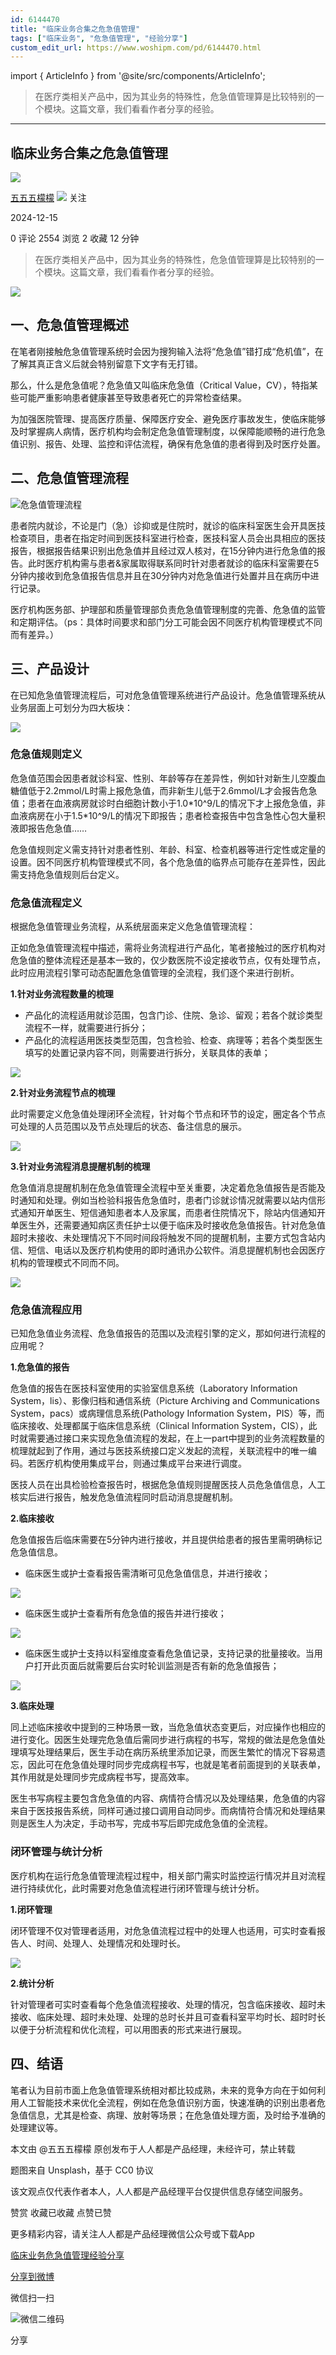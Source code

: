 ```yaml
---
id: 6144470
title: "临床业务合集之危急值管理"
tags: ["临床业务", "危急值管理", "经验分享"]
custom_edit_url: https://www.woshipm.com/pd/6144470.html
---
```

import { ArticleInfo } from '@site/src/components/ArticleInfo';

<ArticleInfo
    author="五五五檬檬"
    authorLink="https://www.woshipm.com/u/191078"
    published="2024-12-15"
    views={2554}
    comments={0}
    collects={2}
/>

> 在医疗类相关产品中，因为其业务的特殊性，危急值管理算是比较特别的一个模块。这篇文章，我们看看作者分享的经验。

---

## 临床业务合集之危急值管理

[![](https://static.woshipm.com/view/woshipm_api_def_20230802102307_8464.jpeg?imageView2/1/w/72/h/72/q/100)](https://www.woshipm.com/u/191078)

[五五五檬檬](https://www.woshipm.com/u/191078) ![](https://static.woshipm.com/tag/1101_1@2x.png) 关注

2024-12-15

0 评论 2554 浏览 2 收藏 12 分钟

> 在医疗类相关产品中，因为其业务的特殊性，危急值管理算是比较特别的一个模块。这篇文章，我们看看作者分享的经验。

![](https://image.woshipm.com/2023/05/06/48886f60-ec01-11ed-adbb-00163e0b5ff3.jpg)

## 一、危急值管理概述

在笔者刚接触危急值管理系统时会因为搜狗输入法将“危急值”错打成“危机值”，在了解其真正含义后就会特别留意下文字有无打错。

那么，什么是危急值呢？危急值又叫临床危急值（Critical Value，CV），特指某些可能严重影响患者健康甚至导致患者死亡的异常检查结果。

为加强医院管理、提高医疗质量、保障医疗安全、避免医疗事故发生，使临床能够及时掌握病人病情，医疗机构均会制定危急值管理制度，以保障能顺畅的进行危急值识别、报告、处理、监控和评估流程，确保有危急值的患者得到及时医疗处置。

## 二、危急值管理流程

![危急值管理流程](https://image.woshipm.com/2024/12/12/8ff50950-b86d-11ef-bd48-00163e09d72f.jpg)

患者院内就诊，不论是门（急）诊抑或是住院时，就诊的临床科室医生会开具医技检查项目，患者在指定时间到医技科室进行检查，医技科室人员会出具相应的医技报告，根据报告结果识别出危急值并且经过双人核对，在15分钟内进行危急值的报告。此时医疗机构需与患者&家属取得联系同时针对患者就诊的临床科室需要在5分钟内接收到危急值报告信息并且在30分钟内对危急值进行处置并且在病历中进行记录。

医疗机构医务部、护理部和质量管理部负责危急值管理制度的完善、危急值的监管和定期评估。（ps：具体时间要求和部门分工可能会因不同医疗机构管理模式不同而有差异。）

## 三、产品设计

在已知危急值管理流程后，可对危急值管理系统进行产品设计。危急值管理系统从业务层面上可划分为四大板块：

![](https://image.woshipm.com/2024/12/14/3bbb4666-ba10-11ef-b7e7-00163e09d72f.jpg)

### 危急值规则定义

危急值范围会因患者就诊科室、性别、年龄等存在差异性，例如针对新生儿空腹血糖值低于2.2mmol/L时需上报危急值，而非新生儿低于2.6mmol/L才会报告危急值；患者在血液病房就诊时白细胞计数小于1.0\*10^9/L的情况下才上报危急值，非血液病房在小于1.5\*10^9/L的情况下即报告；患者检查报告中包含急性心包大量积液即报告危急值……

危急值规则定义需支持针对患者性别、年龄、科室、检查机器等进行定性或定量的设置。因不同医疗机构管理模式不同，各个危急值的临界点可能存在差异性，因此需支持危急值规则后台定义。

### 危急值流程定义

根据危急值管理业务流程，从系统层面来定义危急值管理流程：

正如危急值管理流程中描述，需将业务流程进行产品化，笔者接触过的医疗机构对危急值的整体流程还是基本一致的，仅少数医院不设定接收节点，仅有处理节点，此时应用流程引擎可动态配置危急值管理的全流程，我们逐个来进行剖析。

**1.针对业务流程数量的梳理**

*   产品化的流程适用就诊范围，包含门诊、住院、急诊、留观；若各个就诊类型流程不一样，就需要进行拆分；
*   产品化的流程适用医技类型范围，包含检验、检查、病理等；若各个类型医生填写的处置记录内容不同，则需要进行拆分，关联具体的表单；

![](https://image.woshipm.com/2024/12/14/56380a12-ba04-11ef-9743-00163e09d72f.jpg)

**2.针对业务流程节点的梳理**

此时需要定义危急值处理闭环全流程，针对每个节点和环节的设定，圈定各个节点可处理的人员范围以及节点处理后的状态、备注信息的展示。

![](https://image.woshipm.com/2024/12/14/35b089e4-ba05-11ef-9743-00163e09d72f.png)

**3.针对业务流程消息提醒机制的梳理**

危急值消息提醒机制在危急值管理全流程中至关重要，决定着危急值报告是否能及时通知和处理。例如当检验科报告危急值时，患者门诊就诊情况就需要以站内信形式通知开单医生、短信通知患者本人及家属，而患者住院情况下，除站内信通知开单医生外，还需要通知病区责任护士以便于临床及时接收危急值报告。针对危急值超时未接收、未处理情况下不同时间段将触发不同的提醒机制，主要方式包含站内信、短信、电话以及医疗机构使用的即时通讯办公软件。消息提醒机制也会因医疗机构的管理模式不同而不同。

![](https://image.woshipm.com/2024/12/14/eca60c36-ba06-11ef-9743-00163e09d72f.jpg)

### 危急值流程应用

已知危急值业务流程、危急值报告的范围以及流程引擎的定义，那如何进行流程的应用呢？

**1.危急值的报告**

危急值的报告在医技科室使用的实验室信息系统（Laboratory Information System，lis）、影像归档和通信系统（Picture Archiving and Communications System，pacs）或病理信息系统(Pathology Information System，PIS）等，而临床接收、处理都属于临床信息系统（Clinical Information System，CIS），此时就需要通过接口来实现危急值流程的发起，在上一part中提到的业务流程数量的梳理就起到了作用，通过与医技系统接口定义发起的流程，关联流程中的唯一编码。若医疗机构使用集成平台，则通过集成平台来进行调度。

医技人员在出具检验检查报告时，根据危急值规则提醒医技人员危急值信息，人工核实后进行报告，触发危急值流程同时启动消息提醒机制。

**2.临床接收**

危急值报告后临床需要在5分钟内进行接收，并且提供给患者的报告里需明确标记危急值信息。

*   临床医生或护士查看报告需清晰可见危急值信息，并进行接收；

![](https://image.woshipm.com/2024/12/14/1bebb7ba-ba0d-11ef-abf9-00163e1bca14.png)

*   临床医生或护士查看所有危急值的报告并进行接收；

![](https://image.woshipm.com/2024/12/14/4a504bf2-ba0d-11ef-abf9-00163e1bca14.jpg)

*   临床医生或护士支持以科室维度查看危急值记录，支持记录的批量接收。当用户打开此页面后就需要后台实时轮训监测是否有新的危急值报告；

![](https://image.woshipm.com/2024/12/14/972f46da-ba0d-11ef-84d2-00163e09d72f.jpg)

**3.临床处理**

同上述临床接收中提到的三种场景一致，当危急值状态变更后，对应操作也相应的进行变化。因医生处理完危急值后需同步进行病程的书写，常规的做法是危急值处理填写处理结果后，医生手动在病历系统里添加记录，而医生繁忙的情况下容易遗忘，因此可在危急值处理时同步完成病程书写，也就是笔者前面提到的关联表单，其作用就是处理同步完成病程书写，提高效率。

医生书写病程主要包含危急值的内容、病情符合情况以及处理结果，危急值的内容来自于医技报告系统，同样可通过接口调用自动同步。而病情符合情况和处理结果则是医生人为决定，手动书写，完成书写后即完成危急值的全流程。

### 闭环管理与统计分析

医疗机构在运行危急值管理流程过程中，相关部门需实时监控运行情况并且对流程进行持续优化，此时需要对危急值流程进行闭环管理与统计分析。

**1.闭环管理**

闭环管理不仅对管理者适用，对危急值流程过程中的处理人也适用，可实时查看报告人、时间、处理人、处理情况和处理时长。

![](https://image.woshipm.com/2024/12/14/c401b1e0-ba10-11ef-8dcf-00163e1bca14.jpg)

**2.统计分析**

针对管理者可实时查看每个危急值流程接收、处理的情况，包含临床接收、超时未接收、临床处理、超时未处理、处理的总时长并且可查看科室平均时长、超时时长以便于分析流程和优化流程，可以用图表的形式来进行展现。

## 四、结语

笔者认为目前市面上危急值管理系统相对都比较成熟，未来的竞争方向在于如何利用人工智能技术来优化全流程，例如在危急值识别方面，快速准确的识别出患者危急值信息，尤其是检查、病理、放射等场景；在危急值处理方面，及时给予准确的处理建议等。

本文由 @五五五檬檬 原创发布于人人都是产品经理，未经许可，禁止转载

题图来自 Unsplash，基于 CC0 协议

该文观点仅代表作者本人，人人都是产品经理平台仅提供信息存储空间服务。

赞赏 收藏已收藏 点赞已赞

更多精彩内容，请关注人人都是产品经理微信公众号或下载App

[临床业务](https://www.woshipm.com/tag/%e4%b8%b4%e5%ba%8a%e4%b8%9a%e5%8a%a1)[危急值管理](https://www.woshipm.com/tag/%e5%8d%b1%e6%80%a5%e5%80%bc%e7%ae%a1%e7%90%86)[经验分享](https://www.woshipm.com/tag/%e7%bb%8f%e9%aa%8c%e5%88%86%e4%ba%ab)

[分享到微博](https://service.weibo.com/share/share.php?appkey=2775287854&title=临床业务合集之危急值管理&url=https://www.woshipm.com/pd/6144470.html&pic=https://image.woshipm.com/2023/05/06/48886f60-ec01-11ed-adbb-00163e0b5ff3.jpg)

微信扫一扫

![微信二维码](https://api.pwmqr.com/qrcode/create/?url=https://www.woshipm.com/pd/6144470.html)

分享